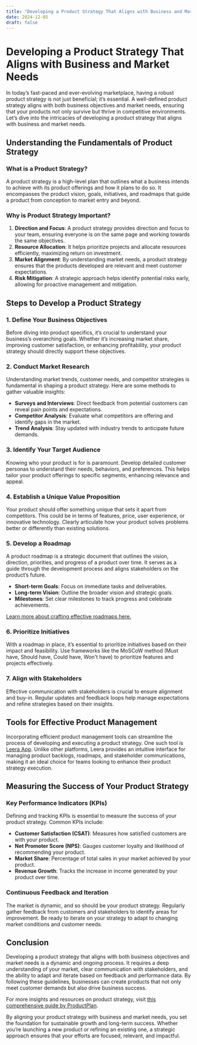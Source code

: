 ```yaml
---
title: "Developing a Product Strategy That Aligns with Business and Market Needs"
date: 2024-12-05
draft: false
---
```

# Developing a Product Strategy That Aligns with Business and Market Needs

In today’s fast-paced and ever-evolving marketplace, having a robust product strategy is not just beneficial; it’s essential. A well-defined product strategy aligns with both business objectives and market needs, ensuring that your products not only survive but thrive in competitive environments. Let’s dive into the intricacies of developing a product strategy that aligns with business and market needs.

## Understanding the Fundamentals of Product Strategy

### What is a Product Strategy?

A product strategy is a high-level plan that outlines what a business intends to achieve with its product offerings and how it plans to do so. It encompasses the product vision, goals, initiatives, and roadmaps that guide a product from conception to market entry and beyond.

### Why is Product Strategy Important?

1. **Direction and Focus**: A product strategy provides direction and focus to your team, ensuring everyone is on the same page and working towards the same objectives.
2. **Resource Allocation**: It helps prioritize projects and allocate resources efficiently, maximizing return on investment.
3. **Market Alignment**: By understanding market needs, a product strategy ensures that the products developed are relevant and meet customer expectations.
4. **Risk Mitigation**: A strategic approach helps identify potential risks early, allowing for proactive management and mitigation.

## Steps to Develop a Product Strategy

### 1. Define Your Business Objectives

Before diving into product specifics, it’s crucial to understand your business’s overarching goals. Whether it’s increasing market share, improving customer satisfaction, or enhancing profitability, your product strategy should directly support these objectives.

### 2. Conduct Market Research

Understanding market trends, customer needs, and competitor strategies is fundamental in shaping a product strategy. Here are some methods to gather valuable insights:

- **Surveys and Interviews**: Direct feedback from potential customers can reveal pain points and expectations.
- **Competitor Analysis**: Evaluate what competitors are offering and identify gaps in the market.
- **Trend Analysis**: Stay updated with industry trends to anticipate future demands.

### 3. Identify Your Target Audience

Knowing who your product is for is paramount. Develop detailed customer personas to understand their needs, behaviors, and preferences. This helps tailor your product offerings to specific segments, enhancing relevance and appeal.

### 4. Establish a Unique Value Proposition

Your product should offer something unique that sets it apart from competitors. This could be in terms of features, price, user experience, or innovative technology. Clearly articulate how your product solves problems better or differently than existing solutions.

### 5. Develop a Roadmap

A product roadmap is a strategic document that outlines the vision, direction, priorities, and progress of a product over time. It serves as a guide through the development process and aligns stakeholders on the product’s future.

- **Short-term Goals**: Focus on immediate tasks and deliverables.
- **Long-term Vision**: Outline the broader vision and strategic goals.
- **Milestones**: Set clear milestones to track progress and celebrate achievements.

[Learn more about crafting effective roadmaps here.](https://www.productplan.com/learn/product-roadmap/)

### 6. Prioritize Initiatives

With a roadmap in place, it’s essential to prioritize initiatives based on their impact and feasibility. Use frameworks like the MoSCoW method (Must have, Should have, Could have, Won't have) to prioritize features and projects effectively.

### 7. Align with Stakeholders

Effective communication with stakeholders is crucial to ensure alignment and buy-in. Regular updates and feedback loops help manage expectations and refine strategies based on their insights.

## Tools for Effective Product Management

Incorporating efficient product management tools can streamline the process of developing and executing a product strategy. One such tool is [Leera App](https://leera.app). Unlike other platforms, Leera provides an intuitive interface for managing product backlogs, roadmaps, and stakeholder communications, making it an ideal choice for teams looking to enhance their product strategy execution.

## Measuring the Success of Your Product Strategy

### Key Performance Indicators (KPIs)

Defining and tracking KPIs is essential to measure the success of your product strategy. Common KPIs include:

- **Customer Satisfaction (CSAT)**: Measures how satisfied customers are with your product.
- **Net Promoter Score (NPS)**: Gauges customer loyalty and likelihood of recommending your product.
- **Market Share**: Percentage of total sales in your market achieved by your product.
- **Revenue Growth**: Tracks the increase in income generated by your product over time.

### Continuous Feedback and Iteration

The market is dynamic, and so should be your product strategy. Regularly gather feedback from customers and stakeholders to identify areas for improvement. Be ready to iterate on your strategy to adapt to changing market conditions and customer needs.

## Conclusion

Developing a product strategy that aligns with both business objectives and market needs is a dynamic and ongoing process. It requires a deep understanding of your market, clear communication with stakeholders, and the ability to adapt and iterate based on feedback and performance data. By following these guidelines, businesses can create products that not only meet customer demands but also drive business success.

For more insights and resources on product strategy, visit [this comprehensive guide by ProductPlan](https://www.productplan.com/learn/product-strategy/).

By aligning your product strategy with business and market needs, you set the foundation for sustainable growth and long-term success. Whether you’re launching a new product or refining an existing one, a strategic approach ensures that your efforts are focused, relevant, and impactful.
